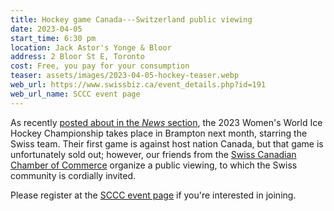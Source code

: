 ```yaml
---
title: Hockey game Canada---Switzerland public viewing
date: 2023-04-05
start_time: 6:30 pm
location: Jack Astor's Yonge & Bloor
address: 2 Bloor St E, Toronto
cost: Free, you pay for your consumption
teaser: assets/images/2023-04-05-hockey-teaser.webp
web_url: https://www.swissbiz.ca/event_details.php?id=191
web_url_name: SCCC event page
---
```


As recently [posted about in the *News* section][news], the 2023 Women's World
Ice Hockey Championship takes place in Brampton next month, starring the Swiss
team. Their first game is against host nation Canada, but that game is
unfortunately sold out; however, our friends from the [Swiss Canadian Chamber
of Commerce][sccc] organize a public viewing, to which the Swiss community is
cordially invited.

Please register at the [SCCC event page][event] if you're interested in
joining.

[news]: <{% post_url 2023-03-19-hockey %}>
[sccc]: <https://www.swissbiz.ca/>
[event]: <{{ page.web_url }}>
